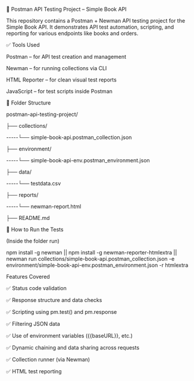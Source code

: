 📘 Postman API Testing Project – Simple Book API

This repository contains a Postman + Newman API testing project for the Simple Book API. It demonstrates API test automation, scripting, and reporting for various endpoints like books and orders.

✅ Tools Used

Postman – for API test creation and management

Newman – for running collections via CLI

HTML Reporter – for clean visual test reports

JavaScript – for test scripts inside Postman

📂 Folder Structure

postman-api-testing-project/

├── collections/

   -----└── simple-book-api.postman_collection.json

├── environment/

   -----└── simple-book-api-env.postman_environment.json

├── data/

   -----└── testdata.csv        

├── reports/

   -----└── newman-report.html

├── README.md

🔧 How to Run the Tests

(Inside the folder run)

npm install -g newman ||
npm install -g newman-reporter-htmlextra || 
newman run collections/simple-book-api.postman_collection.json -e environment/simple-book-api-env.postman_environment.json -r htmlextra

Features Covered

✅ Status code validation

✅ Response structure and data checks

✅ Scripting using pm.test() and pm.response

✅ Filtering JSON data

✅ Use of environment variables ({{baseURL}}, etc.)

✅ Dynamic chaining and data sharing across requests

✅ Collection runner (via Newman)

✅ HTML test reporting


